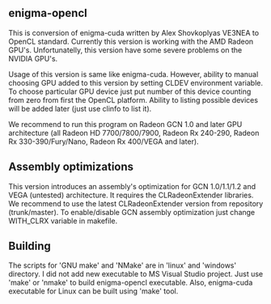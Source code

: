 ## enigma-opencl

This is conversion of enigma-cuda written by Alex Shovkoplyas VE3NEA to OpenCL standard.
Currently this version is working with the AMD Radeon GPU's. Unfortunatelly, this version
have some severe problems on the NVIDIA GPU's.

Usage of this version is same like enigma-cuda. However, ability to manual choosing GPU
added to this version by setting CLDEV environment variable. To choose particular GPU device
just put number of this device counting from zero from first the OpenCL platform.
Ability to listing possible devices will be added later (just use clinfo to list it).

We recommend to run this program on Radeon GCN 1.0 and later GPU architecture
(all Radeon HD 7700/7800/7900, Radeon Rx 240-290, Radeon Rx 330-390/Fury/Nano,
Radeon Rx 400/VEGA and later).

## Assembly optimizations

This version introduces an assembly's optimization for GCN 1.0/1.1/1.2 and VEGA (untested)
architecture. It requires the CLRadeonExtender libraries. We recommend to use the latest
CLRadeonExtender version from repository (trunk/master). To enable/disable GCN assembly
optimization just change WITH_CLRX variable in makefile.

## Building

The scripts for 'GNU make' and 'NMake' are in 'linux' and 'windows' directory.
I did not add new executable to MS Visual Studio project. Just use 'make' or 'nmake' to
build enigma-opencl executable. Also, enigma-cuda executable for Linux can be built
using 'make' tool.
